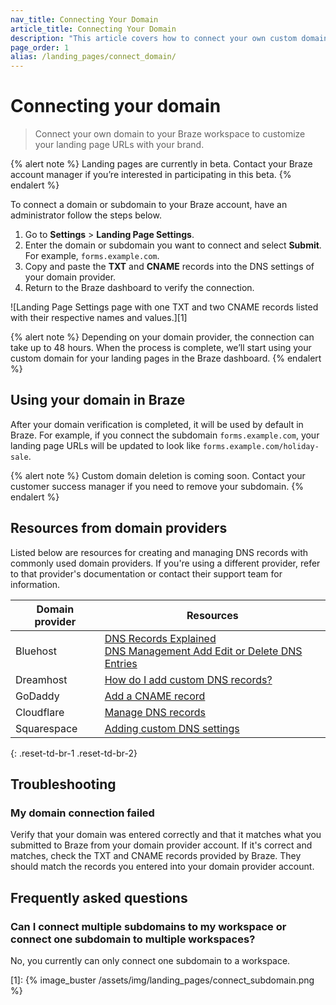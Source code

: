 ```yaml
---
nav_title: Connecting Your Domain
article_title: Connecting Your Domain
description: "This article covers how to connect your own custom domain to Braze landing pages."
page_order: 1
alias: /landing_pages/connect_domain/
---
```


# Connecting your domain

> Connect your own domain to your Braze workspace to customize your landing page URLs with your brand.

{% alert note %}
Landing pages are currently in beta. Contact your Braze account manager if you’re interested in participating in this beta.
{% endalert %}

To connect a domain or subdomain to your Braze account, have an administrator follow the steps below.

1. Go to **Settings** > **Landing Page Settings**.
2. Enter the domain or subdomain you want to connect and select **Submit**. For example, `forms.example.com`.
3. Copy and paste the **TXT** and **CNAME** records into the DNS settings of your domain provider.
4. Return to the Braze dashboard to verify the connection.

![Landing Page Settings page with one TXT and two CNAME records listed with their respective names and values.][1]

{% alert note %}
Depending on your domain provider, the connection can take up to 48 hours. When the process is complete, we’ll start using your custom domain for your landing pages in the Braze dashboard.
{% endalert %}

## Using your domain in Braze

After your domain verification is completed, it will be used by default in Braze. For example, if you connect the subdomain `forms.example.com`, your landing page URLs will be updated to look like `forms.example.com/holiday-sale`.

{% alert note %}
Custom domain deletion is coming soon. Contact your customer success manager if you need to remove your subdomain.
{% endalert %}

## Resources from domain providers

Listed below are resources for creating and managing DNS records with commonly used domain providers. If you're using a different provider, refer to that provider's documentation or contact their support team for information.

| Domain provider | Resources |
| --- | --- |
| Bluehost | [DNS Records Explained](https://my.bluehost.com/hosting/help/508)<br> [DNS Management Add Edit or Delete DNS Entries](https://my.bluehost.com/hosting/help/559) |
| Dreamhost | [How do I add custom DNS records?](https://help.dreamhost.com/hc/en-us/articles/360035516812) |
| GoDaddy | [Add a CNAME record](https://www.godaddy.com/help/add-a-cname-record-19236?) |
| Cloudflare | [Manage DNS records](https://developers.cloudflare.com/dns/manage-dns-records/how-to/create-dns-records/) |
| Squarespace | [Adding custom DNS settings](https://support.squarespace.com/hc/en-us/articles/360002101888-Adding-custom-DNS-records-to-your-Squarespace-managed-domain) |

{: .reset-td-br-1 .reset-td-br-2}

## Troubleshooting 

### My domain connection failed

Verify that your domain was entered correctly and that it matches what you submitted to Braze from your domain provider account. If it's correct and matches, check the TXT and CNAME records provided by Braze. They should match the records you entered into your domain provider account.

## Frequently asked questions

### Can I connect multiple subdomains to my workspace or connect one subdomain to multiple workspaces?

No, you currently can only connect one subdomain to a workspace.

[1]: {% image_buster /assets/img/landing_pages/connect_subdomain.png %}
